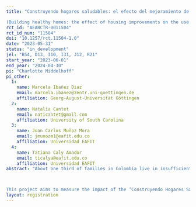 ```yaml
---
title: "Construyendo hogares saludables: el efecto del mejoramiento de vivienda en el uso de prácticas que contribuyen a reducir y prevenir la violencia doméstica 
(Building healthy homes: the effect of housing improvements on the use of strategies to reduce and prevent domestic violence)"
rct_id: "AEARCTR-0011504"
rct_id_num: "11504"
doi: "10.1257/rct.11504-1.0"
date: "2023-05-31"
status: "in_development"
jel: "B54, D13, I10, I31, J12, R21"
start_year: "2023-06-01"
end_year: "2024-04-30"
pi: "Charlotte Middelhoff"
pi_other:
  1:
    name: Marcela Ibañez Diaz
    email: marcela.ibanez@zentr.uni-goettingen.de
    affiliation: Georg-August-Universität Göttingen
  2:
    name: Natalia Cantet
    email: naticantet@gmail.com
    affiliation: University of South Carolina
  3:
    name: Juan Carlos Muñoz Mora
    email: jmunozm1@eafit.edu.co
    affiliation: Universidad EAFIT
  4:
    name: Tatiana Caly Amador
    email: ticalya@eafit.edu.co
    affiliation: Universidad EAFIT
abstract: "About one third of families in Colombia live in insufficient houses with inadequate floors or no access to water in the kitchen (ECV, 2021) creating stress and tensions within the household. Moreover, there is a high prevalence of domestic violence with a high number of cases reported each year and around one in five children being exposed to corporal punishment (Cuartas et al., 2019). While inadequate housing is not the only reason behind domestic violence, housing improvements have been shown to improve overall household mental well-being (Curl et al., 2015; Devoto et al., 2012) and depression (Cattaneo et al., 2009) and to overall reduce stress, potentially, also decreasing domestic violence.  

This project aims to measure the impact of the ‘Construyendo Hogares Saludables’ programme implemented by Cementos ARGOS consisting of training and subsidies for homeowners to make improvements of their houses. Conducting a randomized control trial with roughly 1200 households in 78 sections of the cities of Cali, Medellin, and Barranquilla, the study will analyse if better housing conditions will ease tensions and stress within households and, thus, reduce domestic violence. Additionally, the supporting effect of pledging to become a healthy, happy home on conflict resolution and, following, on stress and the prevalence on domestic violence will be evaluated.  "
layout: registration
---
```


